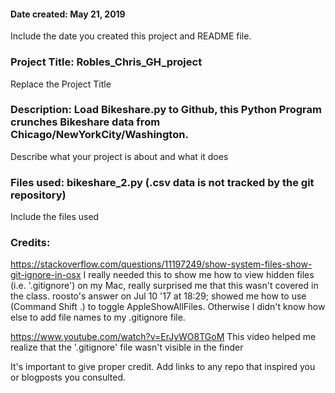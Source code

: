 #### Date created: May 21, 2019
Include the date you created this project and README file.

### Project Title: Robles_Chris_GH_project
Replace the Project Title

### Description: Load Bikeshare.py to Github, this Python Program crunches Bikeshare data from Chicago/NewYorkCity/Washington.
Describe what your project is about and what it does

### Files used: bikeshare_2.py (.csv data is not tracked by the git repository)
Include the files used

### Credits:
 https://stackoverflow.com/questions/11197249/show-system-files-show-git-ignore-in-osx I really needed this to show me how to view hidden files (i.e. '.gitignore') on my Mac, really surprised me that this wasn't covered in the class. roosto's answer on Jul 10 '17 at 18:29; showed me how to use (Command Shift .) to toggle AppleShowAllFiles. Otherwise I didn't know how else to add file names to my .gitignore file.

 https://www.youtube.com/watch?v=ErJyWO8TGoM This video helped me realize that the '.gitignore' file wasn't visible in the finder

It's important to give proper credit. Add links to any repo that inspired you or blogposts you consulted.
